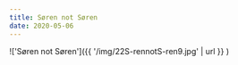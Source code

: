 ```yaml
---
title: Søren not Søren
date: 2020-05-06
---
```


!['Søren not Søren']({{ '/img/22S-rennotS-ren9.jpg' | url }} )
<br>
